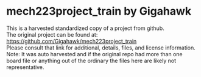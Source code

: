 
# mech223project_train by Gigahawk  
This is a harvested standardized copy of a project from github.  
The original project can be found at:  
https://github.com/Gigahawk/mech223project_train  
Please consult that link for additional, details, files, and license information.  
Note: It was auto harvested and if the original repo had more than one board file or anything out of the ordinary the files here are likely not representative.  
    